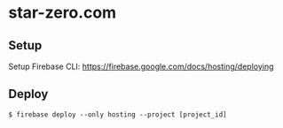 # star-zero.com

## Setup 

Setup Firebase CLI: https://firebase.google.com/docs/hosting/deploying

## Deploy

```
$ firebase deploy --only hosting --project [project_id]
```
